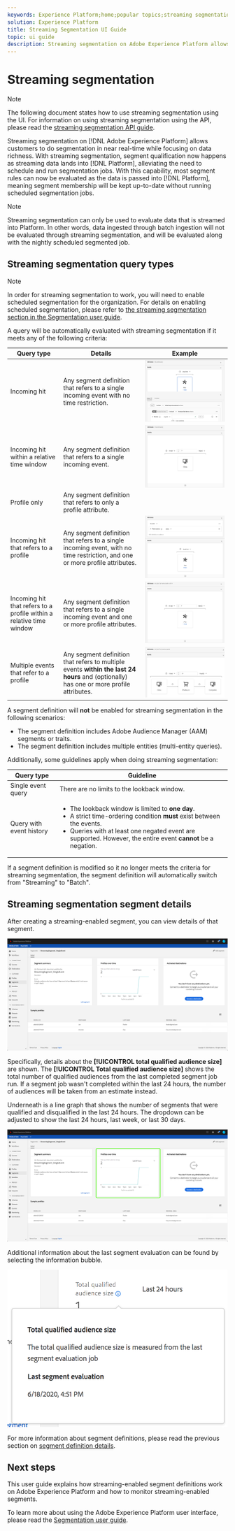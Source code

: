 ```yaml
---
keywords: Experience Platform;home;popular topics;streaming segmentation;Segmentation;Segmentation Service;segmentation service;ui guide;
solution: Experience Platform
title: Streaming Segmentation UI Guide
topic: ui guide
description: Streaming segmentation on Adobe Experience Platform allows you to do segmentation in near real-time while focusing on data richness. With streaming segmentation, segment qualification now happens as data lands into Platform, alleviating the need to schedule and run segmentation jobs. With this capability, most segment rules can now be evaluated as the data is passed into Platform, meaning segment membership will be kept up-to-date without running scheduled segmentation jobs.
---
```


# Streaming segmentation

>[!NOTE]
>
>The following document states how to use streaming segmentation using the UI. For information on using streaming segmentation using the API, please read the [streaming segmentation API guide](../api/streaming-segmentation.md).

Streaming segmentation on [!DNL Adobe Experience Platform] allows customers to do segmentation in near real-time while focusing on data richness. With streaming segmentation, segment qualification now happens as streaming data lands into [!DNL Platform], alleviating the need to schedule and run segmentation jobs. With this capability, most segment rules can now be evaluated as the data is passed into [!DNL Platform], meaning segment membership will be kept up-to-date without running scheduled segmentation jobs.

>[!NOTE]
>
>Streaming segmentation can only be used to evaluate data that is streamed into Platform. In other words, data ingested through batch ingestion will not be evaluated through streaming segmentation, and will be evaluated along with the nightly scheduled segmented job.

## Streaming segmentation query types

>[!NOTE]
>
>In order for streaming segmentation to work, you will need to enable scheduled segmentation for the organization. For details on enabling scheduled segmentation, please refer to [the streaming segmentation section in the Segmentation user guide](./overview.md#scheduled-segmentation).

A query will be automatically evaluated with streaming segmentation if it meets any of the following criteria:

| Query type | Details | Example |
| ---------- | ------- | ------- |
| Incoming hit | Any segment definition that refers to a single incoming event with no time restriction. | ![](../images/ui/streaming-segmentation/incoming-hit.png) |
| Incoming hit within a relative time window | Any segment definition that refers to a single incoming event. | ![](../images/ui/streaming-segmentation/relative-hit-success.png) |
| Profile only | Any segment definition that refers to only a profile attribute. | |
| Incoming hit that refers to a profile | Any segment definition that refers to a single incoming event, with no time restriction, and one or more profile attributes. | ![](../images/ui/streaming-segmentation/profile-hit.png) |
| Incoming hit that refers to a profile within a relative time window | Any segment definition that refers to a single incoming event and one or more profile attributes. | ![](../images/ui/streaming-segmentation/profile-relative-success.png) |
| Multiple events that refer to a profile | Any segment definition that refers to multiple events **within the last 24 hours** and (optionally) has one or more profile attributes. | ![](../images/ui/streaming-segmentation/event-history-success.png) |

A segment definition will **not** be enabled for streaming segmentation in the following scenarios:

- The segment definition includes Adobe Audience Manager (AAM) segments or traits.
- The segment definition includes multiple entities (multi-entity queries).

Additionally, some guidelines apply when doing streaming segmentation:

| Query type | Guideline |
| ---------- | -------- |
| Single event query | There are no limits to the lookback window. |
| Query with event history | <ul><li>The lookback window is limited to **one day**.</li><li>A strict time-ordering condition **must** exist between the events.</li><li>Queries with at least one negated event are supported. However, the entire event **cannot** be a negation.</li></ul>|

If a segment definition is modified so it no longer meets the criteria for streaming segmentation, the segment definition will automatically switch from "Streaming" to "Batch".

## Streaming segmentation segment details

After creating a streaming-enabled segment, you can view details of that segment. 

![](../images/ui/streaming-segmentation/monitoring-streaming-segment.png)

Specifically, details about the **[!UICONTROL total qualified audience size]** are shown. The **[!UICONTROL Total qualified audience size]** shows the total number of qualified audiences from the last completed segment job run. If a segment job wasn't completed within the last 24 hours, the number of audiences will be taken from an estimate instead.

Underneath is a line graph that shows the number of segments that were qualified and disqualified in the last 24 hours. The dropdown can be adjusted to show the last 24 hours, last week, or last 30 days.

![](../images/ui/streaming-segmentation/monitoring-streaming-segment-graph.png)

Additional information about the last segment evaluation can be found by selecting the information bubble.

![](../images/ui/streaming-segmentation/info-bubble.png)

For more information about segment definitions, please read the previous section on [segment definition details](#segment-details).

## Next steps

This user guide explains how streaming-enabled segment definitions work on Adobe Experience Platform and how to monitor streaming-enabled segments. 

To learn more about using the Adobe Experience Platform user interface, please read the [Segmentation user guide](./overview.md).